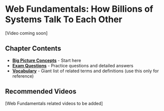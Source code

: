 # Web Fundamentals: How Billions of Systems Talk To Each Other

[Video coming soon]

## Chapter Contents

- [**Big Picture Concepts**](concepts) - Start here
- [**Exam Questions**](exam-questions) - Practice questions and detailed answers
- [**Vocabulary**](vocabulary) - Giant list of related terms and definitions (use this only for reference)

## Recommended Videos

[Web Fundamentals related videos to be added]
